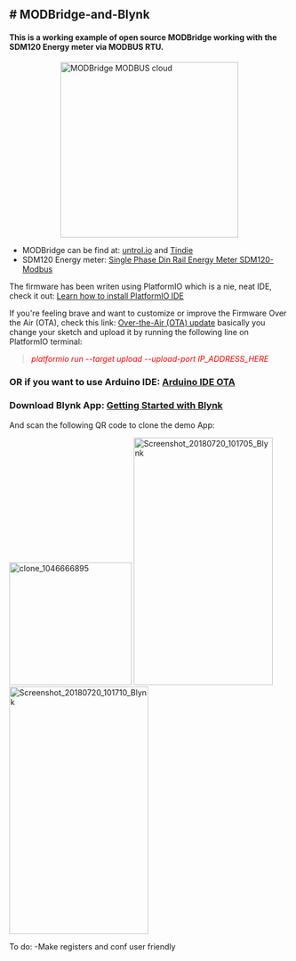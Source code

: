 <h2># MODBridge-and-Blynk</h2>
<h4>This is a working example of open source MODBridge working with the SDM120 Energy meter via MODBUS RTU.</h4>
<p><img style="display: block; margin-left: auto; margin-right: auto;" src="https://cdn.tindiemedia.com/images/resize/65vChiPotfqY2uvdVtShhdQLEnE=/p/full-fit-in/2400x1600/i/348611/products/2018-08-04T20%3A09%3A13.394Z-MODBridge%20side.png" alt="MODBridge MODBUS cloud" width="320" height="315" /></p>
<ul>
<li>MODBridge can be find at:&nbsp;<a href="http://untrol.io/" target="_blank" rel="noopener">untrol.io</a>&nbsp;and&nbsp;<a href="https://www.tindie.com/products/13708/">Tindie</a></li>
<li>SDM120 Energy meter: <a href="http://s.click.aliexpress.com/e/blaegsBQ" target="_parent">Single Phase Din Rail Energy Meter SDM120-Modbus</a></li>
</ul>
<p>The firmware has been writen using PlatformIO which is a nie, neat IDE, check it out:&nbsp;<a href="https://platformio.org/platformio-ide" target="_blank" rel="noopener">Learn how to install PlatformIO IDE</a></p>
<p>If you're feeling brave and want to customize or improve the Firmware Over the Air (OTA), check this link: <a title="Over-the-Air (OTA) update" href="http://docs.platformio.org/en/latest/platforms/espressif8266.html#over-the-air-ota-update" target="_blank" rel="noopener">Over-the-Air (OTA) update</a> basically you change your sketch and upload it by running the following line on PlatformIO terminal:</p>
<blockquote>
<p><span style="color: #ff0000;"><em>platformio run --target upload --upload-port IP_ADDRESS_HERE</em></span></p>
</blockquote>
<h3>OR if you want to use Arduino IDE:&nbsp;<a href="https://arduino-esp8266.readthedocs.io/en/latest/ota_updates/readme.html#arduino-ide" target="_blank" rel="noopener">Arduino IDE OTA</a></h3>
<h3>Download Blynk App: <a href="https://www.blynk.cc/getting-started/" target="_blank" rel="noopener"><strong>Getting Started with Blynk</strong></a></h3>
<p>And scan the following QR code to clone the demo App:</p>
<p><a href="https://imgbb.com/"><img src="https://image.ibb.co/icuMPJ/clone_1046666895.png" alt="clone_1046666895" width="220" height="220" border="0" /></a> <a href="https://ibb.co/iXgPdd"><img src="https://preview.ibb.co/i1pXWy/Screenshot_20180720_101705_Blynk.jpg" alt="Screenshot_20180720_101705_Blynk" width="250" height="444" border="0" /></a> <a href="https://ibb.co/dPpAJd"><img src="https://preview.ibb.co/fwQjdd/Screenshot_20180720_101710_Blynk.jpg" alt="Screenshot_20180720_101710_Blynk" width="250" height="444" border="0" /></a></p>
<p>To do: -Make registers and conf user friendly</p>
